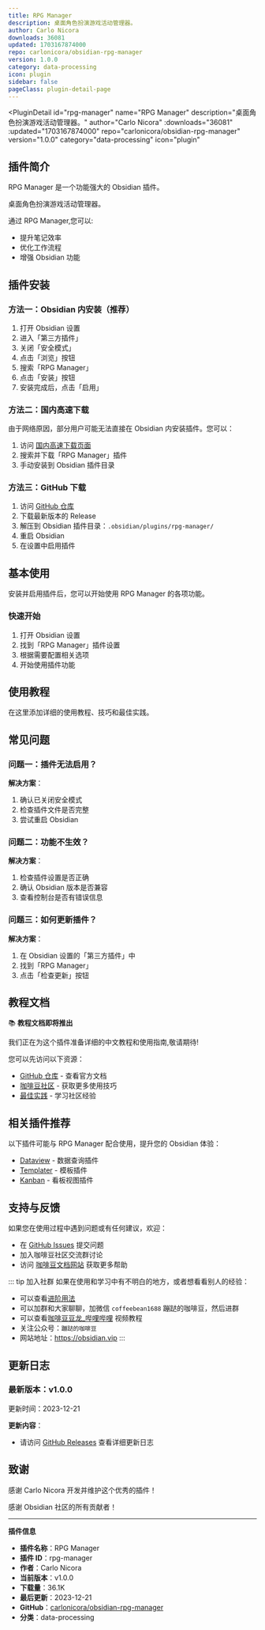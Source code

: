 ```yaml
---
title: RPG Manager
description: 桌面角色扮演游戏活动管理器。
author: Carlo Nicora
downloads: 36081
updated: 1703167874000
repo: carlonicora/obsidian-rpg-manager
version: 1.0.0
category: data-processing
icon: plugin
sidebar: false
pageClass: plugin-detail-page
---
```


<PluginDetail
  id="rpg-manager"
  name="RPG Manager"
  description="桌面角色扮演游戏活动管理器。"
  author="Carlo Nicora"
  :downloads="36081"
  :updated="1703167874000"
  repo="carlonicora/obsidian-rpg-manager"
  version="1.0.0"
  category="data-processing"
  icon="plugin"
>

<!-- AUTO_GENERATED_START -->
## 插件简介

RPG Manager 是一个功能强大的 Obsidian 插件。

桌面角色扮演游戏活动管理器。

通过 RPG Manager,您可以:

- 提升笔记效率
- 优化工作流程
- 增强 Obsidian 功能

<!-- AUTO_GENERATED_END -->

<!-- AUTO_GENERATED_START -->
## 插件安装

### 方法一：Obsidian 内安装（推荐）

1. 打开 Obsidian 设置
2. 进入「第三方插件」
3. 关闭「安全模式」
4. 点击「浏览」按钮
5. 搜索「RPG Manager」
6. 点击「安装」按钮
7. 安装完成后，点击「启用」

### 方法二：国内高速下载

由于网络原因，部分用户可能无法直接在 Obsidian 内安装插件。您可以：

1. 访问 [国内高速下载页面](/zh/documentation/obsidian-plugins-download.html)
2. 搜索并下载「RPG Manager」插件
3. 手动安装到 Obsidian 插件目录

### 方法三：GitHub 下载

1. 访问 [GitHub 仓库](https://github.com/carlonicora/obsidian-rpg-manager)
2. 下载最新版本的 Release
3. 解压到 Obsidian 插件目录：`.obsidian/plugins/rpg-manager/`
4. 重启 Obsidian
5. 在设置中启用插件

## 基本使用

安装并启用插件后，您可以开始使用 RPG Manager 的各项功能。

### 快速开始

1. 打开 Obsidian 设置
2. 找到「RPG Manager」插件设置
3. 根据需要配置相关选项
4. 开始使用插件功能

<!-- AUTO_GENERATED_END -->

<!-- CUSTOM_CONTENT_START:tutorial -->
## 使用教程

在这里添加详细的使用教程、技巧和最佳实践。

<!-- CUSTOM_CONTENT_END:tutorial -->

<!-- SHARED_CONTENT_START -->
## 常见问题

### 问题一：插件无法启用？

**解决方案**：
1. 确认已关闭安全模式
2. 检查插件文件是否完整
3. 尝试重启 Obsidian

### 问题二：功能不生效？

**解决方案**：
1. 检查插件设置是否正确
2. 确认 Obsidian 版本是否兼容
3. 查看控制台是否有错误信息

### 问题三：如何更新插件？

**解决方案**：
1. 在 Obsidian 设置的「第三方插件」中
2. 找到「RPG Manager」
3. 点击「检查更新」按钮

## 教程文档

📚 **教程文档即将推出**

我们正在为这个插件准备详细的中文教程和使用指南,敬请期待!

您可以先访问以下资源：
- [GitHub 仓库](https://github.com/carlonicora/obsidian-rpg-manager) - 查看官方文档
- [咖啡豆社区](/zh/bases/) - 获取更多使用技巧
- [最佳实践](/zh/best-practices/) - 学习社区经验

## 相关插件推荐

以下插件可能与 RPG Manager 配合使用，提升您的 Obsidian 体验：

- [Dataview](/zh/plugins/dataview.html) - 数据查询插件
- [Templater](/zh/plugins/templater-obsidian.html) - 模板插件
- [Kanban](/zh/plugins/obsidian-kanban.html) - 看板视图插件

## 支持与反馈

如果您在使用过程中遇到问题或有任何建议，欢迎：

- 在 [GitHub Issues](https://github.com/carlonicora/obsidian-rpg-manager/issues) 提交问题
- 加入咖啡豆社区交流群讨论
- 访问 [咖啡豆文档网站](https://obsidian.vip) 获取更多帮助

::: tip 加入社群
如果在使用和学习中有不明白的地方，或者想看看别人的经验：
- 可以查看[进阶用法](/zh/advanced)
- 可以加群和大家聊聊，加微信 `coffeebean1688` 蹦跶的咖啡豆，然后进群
- 可以查看[咖啡豆豆龙_哔哩哔哩](https://space.bilibili.com/618777356) 视频教程
- 关注公众号：`蹦跶的咖啡豆`
- 网站地址：https://obsidian.vip
:::
<!-- SHARED_CONTENT_END -->

<!-- AUTO_GENERATED_START -->
## 更新日志

### 最新版本：v1.0.0

更新时间：2023-12-21

**更新内容**：
- 请访问 [GitHub Releases](https://github.com/carlonicora/obsidian-rpg-manager/releases) 查看详细更新日志

## 致谢

感谢 Carlo Nicora 开发并维护这个优秀的插件！

感谢 Obsidian 社区的所有贡献者！

---

**插件信息**
- **插件名称**：RPG Manager
- **插件 ID**：rpg-manager
- **作者**：Carlo Nicora
- **当前版本**：v1.0.0
- **下载量**：36.1K
- **最后更新**：2023-12-21
- **GitHub**：[carlonicora/obsidian-rpg-manager](https://github.com/carlonicora/obsidian-rpg-manager)
- **分类**：data-processing
<!-- AUTO_GENERATED_END -->

</PluginDetail>

